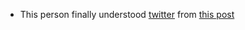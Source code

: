 
* This person finally understood [twitter](https://twitter.com/mstoudenmire/status/1539963638433419266?s=12&t=FcnYrvlEmUYUp146S_El5A) 
from [this post](https://blog.jessriedel.com/2017/06/28/legendre-transform/)
